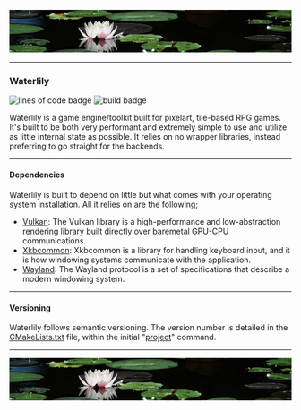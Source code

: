![top_banner](./.github/banner.jpg)

----------

### Waterlily
![lines of code badge](https://img.shields.io/endpoint?url=https://ghloc.vercel.app/api/israfiel-a/waterlily/badge?format=human&style=flat&color=blue&label=Lines%20of%20Code)
![build badge](https://img.shields.io/github/actions/workflow/status/israfiel-a/waterlily/build.yml?label=Build%20Test)

Waterlily is a game engine/toolkit built for pixelart, tile-based RPG games. It's built to be both very performant and extremely simple to use and utilize as little internal state as possible. It relies on no wrapper libraries, instead preferring to go straight for the backends.

----------

#### Dependencies
Waterlily is built to depend on little but what comes with your operating system installation. All it relies on are the following;

- [Vulkan](https://www.vulkan.org/): The Vulkan library is a high-performance and low-abstraction rendering library built directly over baremetal GPU-CPU communications.
- [Xkbcommon](https://xkbcommon.org/): Xkbcommon is a library for handling keyboard input, and it is how windowing systems communicate with the application.
- [Wayland](https://wayland.freedesktop.org/): The Wayland protocol is a set of specifications that describe a modern windowing system. 

----------

#### Versioning
Waterlily follows semantic versioning. The version number is detailed in the [CMakeLists.txt](./CMakeLists.txt) file, within the initial "[project](https://cmake.org/cmake/help/latest/command/project.html)" command.

----------

![bottom_banner](./.github/banner.jpg)
